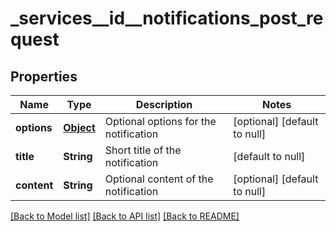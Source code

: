 # _services__id__notifications_post_request
## Properties

| Name | Type | Description | Notes |
|------------ | ------------- | ------------- | -------------|
| **options** | [**Object**](.md) | Optional options for the notification | [optional] [default to null] |
| **title** | **String** | Short title of the notification | [default to null] |
| **content** | **String** | Optional content of the notification | [optional] [default to null] |

[[Back to Model list]](../README.md#documentation-for-models) [[Back to API list]](../README.md#documentation-for-api-endpoints) [[Back to README]](../README.md)


